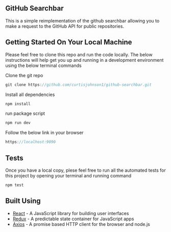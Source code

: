 ## GitHub Searchbar

This is a simple reimplementation of the github searchbar allowing you to make a request to the GitHub API for public repositories. 

## Getting Started On Your Local Machine

Please feel free to clone this repo and run the code locally. The below instructions will help get you up and running in a development environment using the below terminal commands

Clone the git repo

```javascript
git clone https://github.com/curtisjohnson1/github-searchbar.git
```
Install all dependencies

```javascript
npm install
```

run package script

```javascript
npm run dev
```

Follow the below link in your browser

```javascript
https://localhost:9090
```

## Tests

Once you have a local copy, plese feel free to run all the automated tests for this project by opening your terminal and running command

```javascript
npm test
```

## Built Using

* [React](https://facebook.github.io/react/) - A JavaScript library for building user interfaces
* [Redux](http://redux.js.org/) - A predictable state container for JavaScript apps
* [Axios](https://github.com/mzabriskie/axios) - A promise based HTTP client for the browser and node.js

